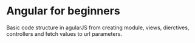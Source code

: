 # Angular for beginners
Basic code structure in agularJS from creating module, views, dierctives, controllers and fetch values to url parameters.
